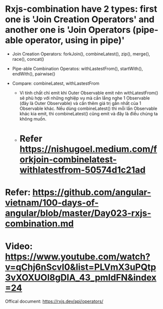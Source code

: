 # Rxjs-combination have 2 types: first one is 'Join Creation Operators' and another one is 'Join Operators (pipe-able operator, using in pipe)'
- Join Creation Operators: forkJoin(), combineLatest(), zip(), merge(), race(), concat()
- Pipe-able Combination Operatos: withLastestFrom(), startWith(), endWith(), pairwise()


- Compare: combineLatest, withLastestFrom
  + Vì tính chất chỉ emit khi Outer Observable emit nên withLatestFrom() sẽ phù hợp với những nghiệp vụ mà cần lắng nghe 1 Observable (đây là Outer Observable) và cần thêm giá trị gần nhất của 1 Observable khác. Nếu dùng combineLatest() thì mỗi lần Observable khác kia emit, thì combineLatest() cũng emit và đây là điều chúng ta không muốn.
  + # Refer https://nishugoel.medium.com/forkjoin-combinelatest-withlatestfrom-50574d1c21ad


# Refer: https://github.com/angular-vietnam/100-days-of-angular/blob/master/Day023-rxjs-combination.md
# Video: https://www.youtube.com/watch?v=qChj6nScvl0&list=PLVmX3uPQtp3vXOXUOl8gDIA_43_pmIdFN&index=24

Offical document: https://rxjs.dev/api/operators/